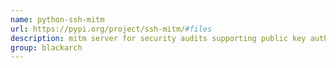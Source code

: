 ```yaml
---
name: python-ssh-mitm
url: https://pypi.org/project/ssh-mitm/#files
description: mitm server for security audits supporting public key authentication, session hijacking and file manipulation. URL : https://pypi.org/project/ssh-mitm/#files Groups : blackarch blackarch-exploitation blackarch-sniffer
group: blackarch
---
```

